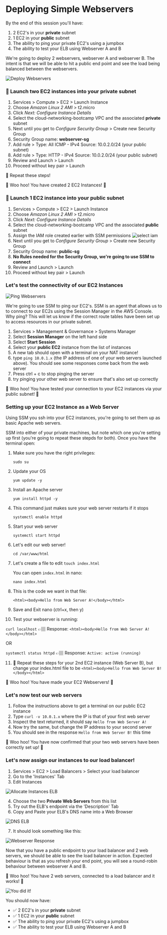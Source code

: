 # Deploying Simple Webservers

By the end of this session you'll have:
  1. 2 EC2's in your __private__ subnet
  2. 1 EC2 in your __public__ subnet
  3. The ability to ping your private EC2's using a jumpbox
  4. The ability to test your ELB using Webserver A and B


We're going to deploy 2 webservers, webserver A and webserver B. The intent is that we will be able to hit a public end point and see the load being balanced between the webservers.

![Deploy Webservers](images/deploy_webservers.png)


### 🚀 Launch two EC2 instances into your private subnet

1. Services > Compute > EC2 > Launch Instance
2. Choose *Amazon Linux 2 AMI* > t2.micro
3. Click *Next: Configure Instance Details*
4. Select the cloud-networking-bootcamp VPC and the associated __private__ subnet
5. Next until you get to *Configure Security Group* > Create new Security Group
6. Security Group name: __webserver-sg__
7. Add rule > Type: All ICMP - IPv4 Source: 10.0.2.0/24 (your public subnet)
8. Add rule > Type: HTTP - IPv4 Source: 10.0.2.0/24 (your public subnet)
9. Review and Launch > Launch
10. Proceed without key pair > Launch

🔁 Repeat these steps!

🌈 Woo hoo! You have created 2 EC2 Instances! 🌈

### 🚀 Launch 1 EC2 instance into your public subnet

1. Services > Compute > EC2 > Launch Instance
2. Choose *Amazon Linux 2 AMI* > t2.micro
3. Click *Next: Configure Instance Details*
4. Select the cloud-networking-bootcamp VPC and the associated __public__ subnet
5. Assign the IAM role created earlier with SSM permissions
   ![select iam](images/3.2.6-select-iam.png)
6. Next until you get to *Configure Security Group* > Create new Security Group
7. Security Group name: __public-sg__
8. __No Rules needed for the Security Group, we're going to use SSM to connect__
9. Review and Launch > Launch
10. Proceed without key pair > Launch

### Let's test the connectivity of our EC2 Instances

![Ping Webservers](images/ping_webservers.png)

We're going to use SSM to ping our EC2's. SSM is an agent that allows us to to connect to our EC2s using the Session Manager in the AWS Console.
Why ping? This will let us know if the correct route tables have been set up to access resources in our private subnet.

1. Services > Management & Governance > Systems Manager
2. Select __Session Manager__ on the left hand side
3. Select __Start Session__
4. Select your __public EC2__ instance from the list of instances
5. A new tab should open with a terminal on your NAT instance!
6. type `ping 10.0.1.x` (the IP address of one of your web servers launched above). You should see some responses come back from the web server
7. Press ctrl + c to stop pinging the server
8. try pinging your other web server to ensure that's also set up correctly

🌈 Woo hoo! You have tested your connection to your EC2 instances via your public subnet! 🌈


### Setting up your EC2 Instance as a Web Server
Using SSM you ssh into your EC2 instances, you're going to set them up as basic Apache web servers.

SSM into either of your private machines, but note which one you're setting up first (you're going to repeat these stepds for both). Once you have the terminal open:


1. Make sure you have the right privileges:

    `sudo su`

2. Update your OS

    `yum update -y`

3. Install an Apache server

    `yum install httpd -y`

4. This command just makes sure your web server restarts if it stops

    `systemctl enable httpd`

5. Start your web server

    `systemctl start httpd`

6. Let's edit our web server!

    `cd /var/www/html`

7. Let's create a file to edit `touch index.html`

    You can open `index.html` in nano:

    `nano index.html`

8. This is the code we want in that file:

    `<html><body>Hello from Web Server A!</body></html>`

9. Save and Exit nano (ctrl+x, then y)

10. Test your webserver is running:

  `curl localhost` 👉🏽 Response: `<html><body>Hello from Web Server A!</body></html>`
  
  OR 
  
  `systemctl status httpd` 👉🏽 Response: `Active: active (running) `

11. 🔁 Repeat these steps for your 2nd EC2 instance (Web Server B), but change your index.html file to be `<html><body>Hello from Web Server B!</body></html>`



🌈 Woo hoo! You have made your EC2 Webservers! 🌈

### Let's now test our web servers
1. Follow the instructions above to get a terminal on our public EC2 instance
2. Type `curl -v 10.0.1.x` where the IP is that of your first web server
3. Inspect the text returned, it should say `Hello from Web Server A!`
4. Now try the same, but change the IP address to your second server
5. You should see in the response `Hello from Web Server B!` this time
   
🌈 Woo hoo! You have now confirmed that your two web servers have been correctly set up! 🌈



### Let's now assign our instances to our load balancer!

1. Services > EC2 > Load Balancers > Select your load balancer
2. Go to the 'Instances' Tab
3. Edit Instances

![Allocate Instances ELB](images/allocate_instances_elb.png)

4. Choose the two __Private Web Servers__ from this list
5. Try out the ELB's endpoint via the 'Description' Tab
6. Copy and Paste your ELB's DNS name into a Web Browser

![DNS ELB](images/elb_dns_name.png)

7. It should look something like this:

![Webserver Response](images/webserver_response.png)


Now that you have a public endpoint to your load balancer and 2 web servers, we should be able to see the load balancer in action.
Expected behaviour is that as you refresh your end point, you will see a round-robin behaviour between webserver A and B.

🌈 Woo hoo! You have 2 web servers, connected to a load balancer and it works! 🌈

![You did it!](images/final_vpc_image.png)


You should now have:
  - ✅ 2 EC2's in your __private__ subnet
  - ✅ 1 EC2 in your __public__ subnet
  - ✅ The ability to ping your private EC2's using a jumpbox
  - ✅ The ability to test your ELB using Webserver A and B

